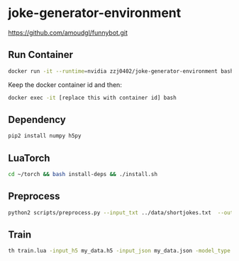 # joke-generator-environment

https://github.com/amoudgl/funnybot.git

## Run Container

```bash
docker run -it --runtime=nvidia zzj0402/joke-generator-environment bash
```

Keep the docker container id and then:

```bash
docker exec -it [replace this with container id] bash
```

## Dependency

```bash
pip2 install numpy h5py
```

## LuaTorch

```bash
cd ~/torch && bash install-deps && ./install.sh
```

## Preprocess

```bash
python2 scripts/preprocess.py --input_txt ../data/shortjokes.txt  --output_h5 my_data.h5  --output_json my_data.json
```

## Train

```bash
th train.lua -input_h5 my_data.h5 -input_json my_data.json -model_type lstm -num_layers 3 -rnn_size 512
```
